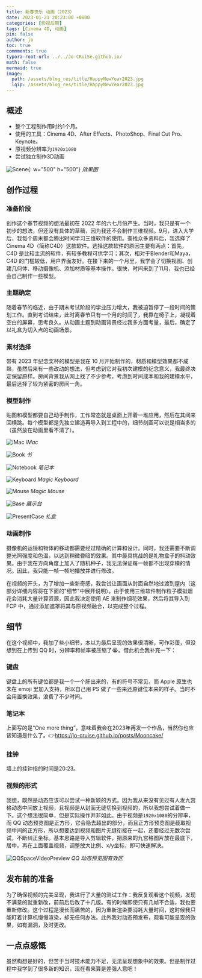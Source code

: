 ```yaml
---
title: 新春快乐 动画（2023）
date: 2023-01-21 20:23:00 +0800
categories: [影视后期]
tags: [Cinema 4D, 动画]
pin: false
author: jo
toc: true
commments: true
typora-root-url: ../../Jo-CRuiSe.github.io/
math: false
mermaid: true
image:
  path: /assets/blog_res/title/HappyNewYear2023.jpg
  lqip: /assets/blog_res/title/HappyNewYear2023.jpg
---
```


## 概述

- 整个工程制作用时约1个月。
- 使用的工具：Cinema 4D、After Effects、PhotoShop、Final Cut Pro、 Keynote。
- 原视频分辨率为`1920x1080`
- 尝试独立制作3D动画

![Scene](/assets/blog_res/2023-01-21-HappyNewYear.assets/Scene.png){: w="500" h="500"}
_效果图_

## 创作过程

### 准备阶段

创作这个春节视频的想法最初在 2022 年的六七月份产生。当时，我只是有一个初步的想法，但还没有具体的草稿，因为我还不会制作三维视频。9月，进入大学后，我每个周末都会腾出时间学习三维软件的使用。查找众多资料后，我选择了 Cinema 4D（简称C4D）这款软件。选择这款软件的原因主要有两点：首先，C4D 是比较主流的软件，有较多教程可供学习；其次，相对于Blender和Maya，C4D 的门槛较低，用户界面友好。在接下来的一个月里，我学会了切换视图、创建几何体、移动摄像机、添加材质等基本操作。很快，时间来到了11月，我也已经会自己制作一些模型。

### 主题确定

随着春节的临近，由于期末考试阶段的学业压力增大，我被迫暂停了一段时间的策划工作。直到考试结束，此时离春节只有一个月的时间了，我靠在椅子上，凝视着空白的屏幕，思考良久。从动画主题到动画背景经过我多方面考量，最后，确定了以礼盒为切入点的动画场景。

### 素材选择

带有 2023 年纪念奖杯的模型是我在 10 月开始制作的，材质和模型效果都不成熟，虽然后来有一些改动的想法，但考虑到它对我初次建模的纪念意义，我最终决定保留原样。房间背景我从网上找了不少参考，考虑到时间成本和我的建模水平，最后选择了较为紧密的房间一角。

### 模型制作

贴图和模型都要自己动手制作，工作常态就是桌面上开着一堆应用，然后在其间来回横跳。每个模型都是先独立建造再导入到工程中的，细节刻画可以说是相当多的（虽然放在动画里看不清了）。

![iMac](/assets/blog_res/2023-01-21-HappyNewYear.assets/iMac.png)
_iMac_

![Book](/assets/blog_res/2023-01-21-HappyNewYear.assets/Book.png)
_书_

![Notebook](/assets/blog_res/2023-01-21-HappyNewYear.assets/Notebook.png)
_笔记本_

![Keyboard](/assets/blog_res/2023-01-21-HappyNewYear.assets/Keyboard.png)
_Magic Keyboard_

![Mouse](/assets/blog_res/2023-01-21-HappyNewYear.assets/Mouse.png)
_Magic Mouse_

![Base](/assets/blog_res/2023-01-21-HappyNewYear.assets/Base.png)
_展示台_

![PresentCase](/assets/blog_res/2023-01-21-HappyNewYear.assets/PresentCase.png)
_礼盒_

### 动画制作

摄像机的运镜和物体的移动都需要经过精确的计算和设计。同时，我还需要不断调整光照强度和色温，以达到稍微昏暗的效果。其中最具挑战的是礼物盒子的抖动效果。由于我在方向角度上加入了随机种子，我无法保证每一帧都不出现穿模的情况。因此，我只能一帧一帧地播放并进行修改。

在视频的开头，为了增加一些新奇感，我尝试让画面从封面自然地过渡到屋内（这部分详细内容将在下面的"细节"中展开说明）。由于使用三维软件制作粒子模拟烟花会消耗大量计算资源，因此我决定使用 AE 来制作烟花效果，然后将其导入到 FCP 中，通过添加遮罩将其与原视频融合，以完成整个过程。

## 细节

在这个视频中，我加了些小细节，本以为最后呈现的效果很清晰，可作彩蛋，但没想到在上传到 QQ 时，分辨率和帧率被压缩了😭。借此机会我补充一下：

### 键盘

键盘上的所有键位都是我一个一个肝出来的，有的符号不常见，而 Apple 原生也未在 emoji 里加入支持，所以自己用 PS 做了一些来还原键位本来的样子。当时不会用置换效果，浪费了不少时间。

### 笔记本

上面写的是“One more thing”，意味着我会在2023年再发一个作品，当然你也应该知道是什么了。👉<https://jo-cruise.github.io/posts/Mooncake/>

### 挂钟

墙上的挂钟指的时间是20:23。


### 视频的形式

我想，既然是动态应该可以尝试一种新颖的方式。因为我从来没有见过有人发九宫格动态中间放上视频，且视频是从封面无缝切换到视频的，所以我想尝试着做一下。这个想法很简单，但是实际操作并非如此。由于视频是`1920x1080`的分辨率，而 QQ 动态预览图是正方形，它会隐去超出的部分，而且正方形预览图是截取视频中间的正方形，所以想要达到视频和图片无缝衔接在一起，还要经过无数次尝试，不断纠正坐标。基本思路是导入剪辑软件，把原来的九宫格图片放在最底下，居中。再在上面覆盖视频，调整放大比例、x/y坐标，即可快速解决。

![QQSpaceVideoPreview](/assets/blog_res/2023-01-21-HappyNewYear.assets/QQSpaceVideoPreview.png)
_QQ 动态预览图有效区_

## 发布前的准备

为了确保视频的完美呈现，我进行了大量的测试工作：我反复观看这个视频，发现不满意的就重新改，前前后后改了十几版。有的时候即使只有几帧不合适，我也要重新修改。这个过程是漫长而痛苦的，因为重新渲染要消耗大量时间，这时候我只能盯着计算机慢慢渲染，却无任何办法。此外我对动态预发布，观看可能呈现的效果，如有漏洞，及时更改。

## 一点点感慨

虽然构想是好的，但苦于当时技术能力不足，无法呈现想象中的效果。但是制作过程中我学到了很多新的知识，现在看来算是差强人意吧！



